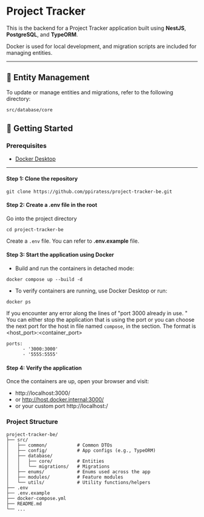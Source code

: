 # Project Tracker

This is the backend for a Project Tracker application built using **NestJS**, **PostgreSQL**, and **TypeORM**.

Docker is used for local development, and migration scripts are included for managing entities.

---

## 📁 Entity Management

To update or manage entities and migrations, refer to the following directory:

```
src/database/core
```

## 🚀 Getting Started

### Prerequisites

- [Docker Desktop](https://www.docker.com/products/docker-desktop)

---

#### Step 1: Clone the repository

```
git clone https://github.com/ppiratess/project-tracker-be.git
```

#### Step 2: Create a .env file in the root

Go into the project directory

```
cd project-tracker-be
```

Create a `.env` file. You can refer to **.env.example** file.

#### Step 3: Start the application using Docker

- Build and run the containers in detached mode:

```
docker compose up --build -d
```

- To verify containers are running, use Docker Desktop or run:

```
docker ps
```

If you encounter any error along the lines of "port 3000 already in use. " You can either stop the application that is using the port or you can choose the next port for the host in file named `compose`, in the section.
The format is <host_port>:<container_port>

```
ports:
      - '3000:3000'
      - '5555:5555'
```

#### Step 4: Verify the application

Once the containers are up, open your browser and visit:

- http://localhost:3000/
- or http://host.docker.internal:3000/
- or your custom port http://localhost:<custom-port-defined-in-compose-file>/

### Project Structure

```
project-tracker-be/
├── src/
│   ├── common/           # Common DTOs
│   ├── config/           # App configs (e.g., TypeORM)
│   ├── database/
│   │   ├── core/         # Entities
│   │   └── migrations/   # Migrations
│   ├── enums/            # Enums used across the app
│   ├── modules/          # Feature modules
│   └── utils/            # Utility functions/helpers
├── .env
├── .env.example
├── docker-compose.yml
├── README.md
└── ...
```
